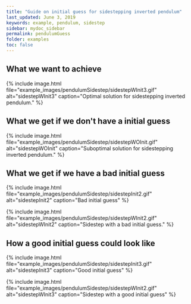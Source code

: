 ```yaml
---
title: "Guide on initial guess for sidestepping inverted pendulum"
last_updated: June 3, 2019
keywords: example, pendulum, sidestep
sidebar: mydoc_sidebar
permalink: pendulumGuess
folder: examples
toc: false
---
```



## What we want to achieve
{% include image.html file="example_images/pendulumSidestep/sidestepWInit3.gif" alt="sidestepWInit3" caption="Optimal solution for sidestepping inverted pendulum." %}

## What we get if we don't have a initial guess
{% include image.html file="example_images/pendulumSidestep/sidestepWOInit.gif" alt="sidestepWOInit" caption="Suboptimal solution for sidestepping inverted pendulum." %}

## What we get if we have a bad initial guess
{% include image.html file="example_images/pendulumSidestep/sidestepInit2.gif" alt="sidestepInit2" caption="Bad initial guess" %}

{% include image.html file="example_images/pendulumSidestep/sidestepWInit2.gif" alt="sidestepWInit2" caption="Sidestep with a bad initial guess." %}

## How a good initial guess could look like
{% include image.html file="example_images/pendulumSidestep/sidestepInit3.gif" alt="sidestepInit3" caption="Good initial guess" %}

{% include image.html file="example_images/pendulumSidestep/sidestepWInit2.gif" alt="sidestepWInit3" caption="Sidestep with a good initial guess" %}
